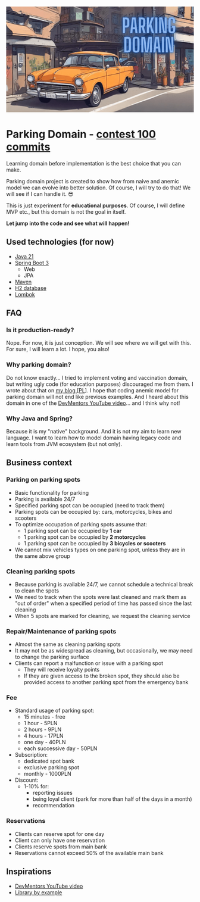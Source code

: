 ![Parkign domain](./docs/public/logo.png)

# Parking Domain - [contest 100 commits](https://100commitow.pl/)

Learning domain before implementation is the best choice that you can make.

Parking domain project is created to show how from naive and anemic model we can
evolve into better solution. Of course, I will try to do that! We will see if I can handle it. 😎

This is just experiment for **educational purposes**. Of course, I will define MVP etc., but this domain is
not the goal in itself.

**Let jump into the code and see what will happen!**

## Used technologies (for now)

- [Java 21](https://openjdk.org/projects/jdk/21/)
- [Spring Boot 3](https://spring.io/projects/spring-boot)
  - Web
  - JPA
- [Maven](https://maven.apache.org/)
- [H2 database](https://www.h2database.com/html/main.html)
- [Lombok](https://projectlombok.org/)

## FAQ

### Is it production-ready?

Nope. For now, it is just conception. We will see where we will get with this. For sure, I will learn a lot.
I hope, you also!

### Why parking domain?

Do not know exactly... I tried to implement voting and vaccination domain, but writing ugly code (for education purposes)
discouraged me from them. I wrote about that on [my blog \[PL\]](https://cezarysanecki.pl/2024/02/13/prezentacja-prostej-domeny/).
I hope that coding anemic model for parking domain will not end like previous examples. And I heard about this domain in
one of the [DevMentors YouTube video](https://www.youtube.com/@DevMentorsPL/videos)... and I think why not!

### Why Java and Spring?

Because it is my "native" background. And it is not my aim to learn new language. I want to learn how to model domain
having legacy code and learn tools from JVM ecosystem (but not only).

## Business context

### Parking on parking spots

- Basic functionality for parking
- Parking is available 24/7
- Specified parking spot can be occupied (need to track them)
- Parking spots can be occupied by: cars, motorcycles, bikes and scooters
- To optimize occupation of parking spots assume that:
  - 1 parking spot can be occupied by **1 car**
  - 1 parking spot can be occupied by **2 motorcycles**
  - 1 parking spot can be occupied by **3 bicycles or scooters**
- We cannot mix vehicles types on one parking spot, unless they are in the same above group

### Cleaning parking spots

- Because parking is available 24/7, we cannot schedule a technical break to clean the spots
- We need to track when the spots were last cleaned and mark them as "out of order" when a specified period of time has passed since the last cleaning
- When 5 spots are marked for cleaning, we request the cleaning service

### Repair/Maintenance of parking spots

- Almost the same as cleaning parking spots
- It may not be as widespread as cleaning, but occasionally, we may need to change the parking surface
- Clients can report a malfunction or issue with a parking spot
  - They will receive loyalty points 
  - If they are given access to the broken spot, they should also be provided access to another parking spot from the emergency bank

### Fee

- Standard usage of parking spot:
  - 15 minutes - free
  - 1 hour - 5PLN
  - 2 hours - 9PLN
  - 4 hours - 17PLN
  - one day - 40PLN
  - each successive day - 50PLN
- Subscription:
  - dedicated spot bank
  - exclusive parking spot
  - monthly - 1000PLN
- Discount:
  - 1-10% for:
    - reporting issues
    - being loyal client (park for more than half of the days in a month)
    - recommendation

### Reservations

- Clients can reserve spot for one day
- Client can only have one reservation
- Clients reserve spots from main bank
- Reservations cannot exceed 50% of the available main bank

## Inspirations

- [DevMentors YouTube video](https://www.youtube.com/@DevMentorsPL/videos)
- [Library by example](https://github.com/ddd-by-examples/library)
